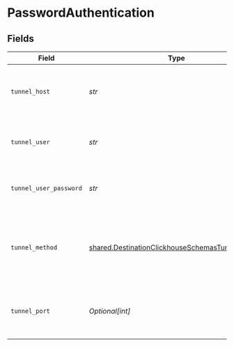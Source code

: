 # PasswordAuthentication


## Fields

| Field                                                                                                              | Type                                                                                                               | Required                                                                                                           | Description                                                                                                        | Example                                                                                                            |
| ------------------------------------------------------------------------------------------------------------------ | ------------------------------------------------------------------------------------------------------------------ | ------------------------------------------------------------------------------------------------------------------ | ------------------------------------------------------------------------------------------------------------------ | ------------------------------------------------------------------------------------------------------------------ |
| `tunnel_host`                                                                                                      | *str*                                                                                                              | :heavy_check_mark:                                                                                                 | Hostname of the jump server host that allows inbound ssh tunnel.                                                   |                                                                                                                    |
| `tunnel_user`                                                                                                      | *str*                                                                                                              | :heavy_check_mark:                                                                                                 | OS-level username for logging into the jump server host                                                            |                                                                                                                    |
| `tunnel_user_password`                                                                                             | *str*                                                                                                              | :heavy_check_mark:                                                                                                 | OS-level password for logging into the jump server host                                                            |                                                                                                                    |
| `tunnel_method`                                                                                                    | [shared.DestinationClickhouseSchemasTunnelMethod](../../models/shared/destinationclickhouseschemastunnelmethod.md) | :heavy_check_mark:                                                                                                 | Connect through a jump server tunnel host using username and password authentication                               |                                                                                                                    |
| `tunnel_port`                                                                                                      | *Optional[int]*                                                                                                    | :heavy_minus_sign:                                                                                                 | Port on the proxy/jump server that accepts inbound ssh connections.                                                | 22                                                                                                                 |